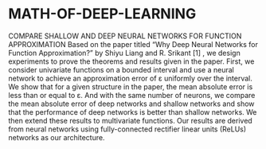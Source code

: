 # MATH-OF-DEEP-LEARNING
COMPARE SHALLOW AND DEEP NEURAL NETWORKS FOR FUNCTION APPROXIMATION
Based on the paper titled “Why Deep Neural Networks for Function
Approximation?” by Shiyu Liang and R. Srikant [1]
, we design experiments to prove
the theorems and results given in the paper. First, we consider univariate functions
on a bounded interval and use a neural network to achieve an approximation error
of ε uniformly over the interval. We show that for a given structure in the paper, the
mean absolute error is less than or equal to ε. And with the same number of
neurons, we compare the mean absolute error of deep networks and shallow
networks and show that the performance of deep networks is better than shallow
networks. We then extend these results to multivariate functions. Our results are
derived from neural networks using fully-connected rectifier linear units (ReLUs)
networks as our architecture.

